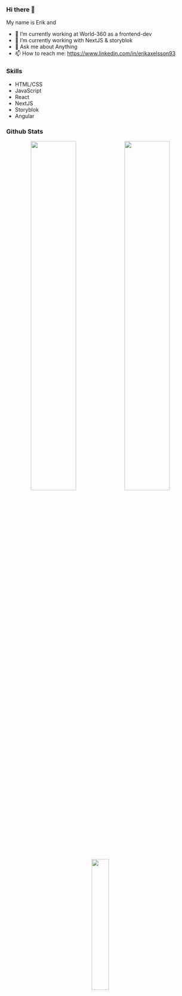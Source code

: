 ### Hi there 👋

<!--
**erikaxe/erikaxe** is a ✨ _special_ ✨ repository because its `README.md` (this file) appears on your GitHub profile.
-->
<!--
Here are some ideas to get you started:
-->
My name is Erik and
- 🔭 I’m currently working at World-360 as a frontend-dev
- 🌱 I’m currently working with NextJS & storyblok
- 💬 Ask me about Anything
- 📫 How to reach me: https://www.linkedin.com/in/erikaxelsson93


### Skills

  - HTML/CSS
  - JavaScript
  - React
  - NextJS
  - Storyblok
  - Angular
  
### Github Stats

<p align="center">
  <img width="49%" src="https://github-readme-stats.vercel.app/api?username=erikaxe&show_icons=true&theme=tokyonight" />
  <img width="49%" src="https://github-readme-streak-stats.herokuapp.com/?user=erikaxe&theme=tokyonight" />
</p>
<p align="center">
  <img width="30%" src="https://github-readme-stats.vercel.app/api/top-langs/?username=erikaxe&count_private=true&show_icons=true&theme=tokyonight" />
</p>
